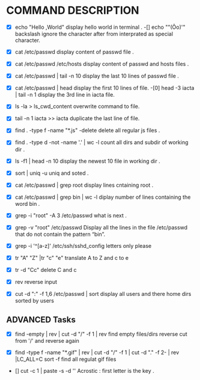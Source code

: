 # COMMAND DESCRIPTION

-[x] echo "Hello ,World"
display hello world in terminal .
-[] echo "\"(Ôo)'"
backslash ignore the character after from interprated as special character.
-[x] cat /etc/passwd
display content of passwd file .
-[x] cat /etc/passwd /etc/hosts
display content of passwd and hosts files .
-[x] cat /etc/passwd | tail -n 10
display the last 10 lines of passwd file .
-[x] cat /etc/passwd | head
display the first 10 lines of file.
-[0] head -3 iacta | tail -n 1
display the 3rd line in iacta file.
-[x] ls -la > ls_cwd_content
overwrite command to file.
-[x] tail -n 1 iacta >> iacta
duplicate the last line of file.
-[x] find . -type f -name "*.js" -delete
delete all regular js files .
-[x] find . -type d -not -name '.' | wc -l
count all dirs and subdir of working dir .
-[x] ls -f1 | head -n 10
display the newest 10 file in working dir .
-[x] sort | uniq -u
uniq and soted .
-[X] cat /etc/passwd | grep root
display lines cntaining root .
-[x] cat /etc/passwd | grep bin | wc -l
diplay number of lines containing the word bin .
-[x] grep -i "root" -A 3 /etc/passwd
what is next .
-[x] grep -v "root" /etc/passwd
Display all the lines in the file /etc/passwd that do not contain the pattern “bin”.
-[x] grep -i '^[a-z]' /etc/ssh/sshd_config
letters only please
-[x] tr "A" "Z" |tr "c" "e"
translate A to Z and c to e

-[x] tr -d "Cc"
delete C and c

-[x] rev
reverse input

-[x] cut -d ":" -f 1,6 /etc/passwd | sort
display all users and there home dirs sorted by users

## ADVANCED Tasks

-[x] find -empty | rev | cut -d "/" -f 1 | rev
find empty files/dirs reverse cut from '/' and reverse again

- [x] find -type f -name "*.gif" | rev | cut -d "/" -f 1 | cut -d "." -f 2- | rev |LC_ALL=C sort -f
find all regulat gif files

- [] cut -c 1 | paste -s -d ''
Acrostic : first letter is the key .